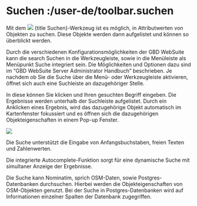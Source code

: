 # Suchen :/user-de/toolbar.suchen

Mit dem ![](baseline-search-24px.svg) {title Suchen}-Werkzeug ist es möglich, in Attributwerten von Objekten zu suchen. Diese Objekte werden dann aufgelistet und können so überblickt werden.

Durch die verschiedenen Konfigurationsmöglichkeiten der GBD WebSuite kann die search Suchen in die Werkzeugleiste, sowie in die Menüleiste als Menüpunkt Suche integriert sein. Die Möglichkeiten und Optionen dazu sind im “GBD WebSuite Server Administrator Handbuch” beschrieben. Je nachdem ob Sie die Suche über die Menü- oder Werkzeugleiste aktivieren, öffnet sich auch eine Suchleiste an dazugehöriger Stelle.

In diese können Sie klicken und Ihren gesuchten Begriff eingeben. Die Ergebnisse werden unterhalb der Suchleiste aufgelistet. Durch ein Anklicken eines Ergebnis, wird das dazugehörige Objekt automatisch im Kartenfenster fokussiert und es öffnen sich die dazugehörigen Objekteigenschaften in einem Pop-up Fenster.

![](search_menu.png)

Die Suche unterstützt die Eingabe von Anfangsbuchstaben, freien Texten und Zahlenwerten.

Die integrierte Autocomplete-Funktion sorgt für eine dynamische Suche mit simultaner Anzeige der Ergebnisse.

Die Suche kann Nominatim, sprich OSM-Daten, sowie Postgres-Datenbanken durchsuchen. Hierbei werden die Objekteigenschaften von OSM-Objekten genutzt. Bei der Suche in Postgres-Datenbanken wird auf Informationen einzelner Spalten der Datenbank zugegriffen.
